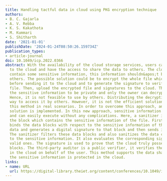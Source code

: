 ```yaml
---
title: Handling tactful data in cloud using PKG encryption technique
authors:
- B. C. Gajarla
- A. V. Rebba
- K. S. Kakathota
- M. Kummari
- S. Shitharth
date: '2021-01-01'
publishDate: '2024-01-24T08:50:26.159734Z'
publication_types:
- article-journal
doi: 10.1049/icp.2022.0366
abstract: With the availability of the cloud storage services, users can store data
  to the cloud and have the access to share the data to others. The cloud file may
  contain some sensitive information, this information shouldn&apos;t be exposed to
  others. The possible solution could be to encrypt the whole file which is shared
  before sending it to the cloud and to generate the signature to verify the encrypted
  file. Then, upload the encrypted file and signatures to the cloud. This enables
  the sensitive information to be private and only the owner can decrypt the file.
  Hence, it is not feasible to use by others. Distributing the decryption is the possible
  way to access it by others. However, it is not the efficient solution to implement
  this method in real scenarios. In order to overcome this approach, an efficient
  solution is implemented. In this new approach, sensitive information is kept private
  and can easily execute without any complications. Here, a sanitizer is used to sanitize
  the block which contains the sensitive information of the file. Firstly, the user
  binds the data blocks with respect to the sensitive information of the original
  data and generates a digital signature to that block and then sends it to the sanitizer.
  The sanitizer filters these data blocks and also sanitizes the data corresponding
  to the sensitive information. It also evaluates the corresponding signatures into
  valid ones. The signature is used to prove that the cloud truly possesses the data
  blocks. The third-party auditor is a public verifier, it verifies the data stored
  in the cloud on behalf of the user. This method supports the data sharing so that
  the sensitive information is protected in the cloud.
links:
- name: URL
  url: https://digital-library.theiet.org/content/conferences/10.1049/icp.2022.0366
---
```

